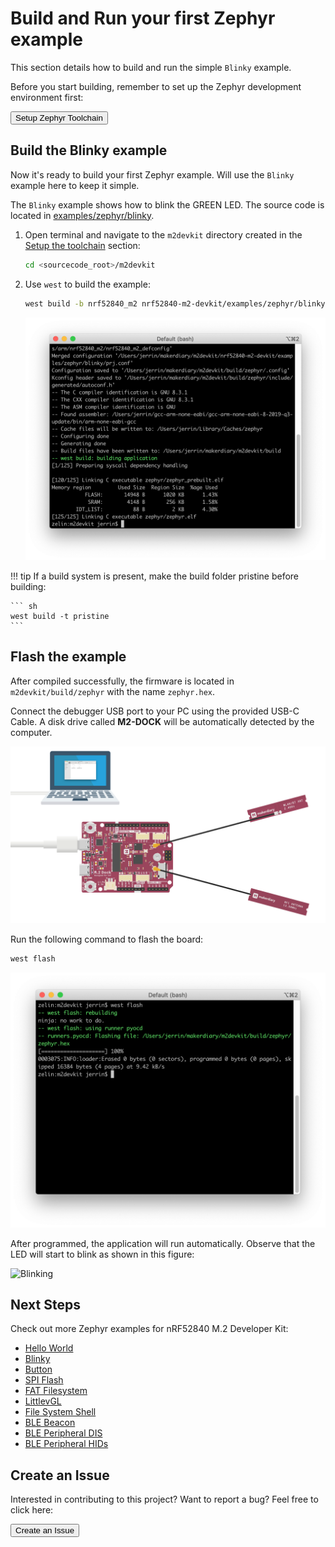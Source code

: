 # Build and Run your first Zephyr example

This section details how to build and run the simple `Blinky` example.

Before you start building, remember to set up the Zephyr development environment first:

<a href="../setup"><button data-md-color-primary="red-bud" style="width:auto;">Setup Zephyr Toolchain</button></a>

## Build the Blinky example

Now it's ready to build your first Zephyr example. Will use the `Blinky` example here to keep it simple. 

The `Blinky` example shows how to blink the GREEN LED. The source code is located in [examples/zephyr/blinky](https://github.com/makerdiary/nrf52840-m2-devkit/tree/master/examples/zephyr/blinky).

1. Open terminal and navigate to the `m2devkit` directory created in the [Setup the toolchain](setup.md) section:

	``` sh
	cd <sourcecode_root>/m2devkit
	```

2. Use `west` to build the example:

	``` sh
	west build -b nrf52840_m2 nrf52840-m2-devkit/examples/zephyr/blinky
	```
	
	![](examples/assets/images/building-blinky.png)

!!! tip
	If a build system is present, make the build folder pristine before building:

	``` sh
	west build -t pristine
	```

## Flash the example

After compiled successfully, the firmware is located in `m2devkit/build/zephyr` with the name `zephyr.hex`.

Connect the debugger USB port to your PC using the provided USB-C Cable. A disk drive called **M2-DOCK** will be automatically detected by the computer.

![](../assets/images/programming-firmware.png)

Run the following command to flash the board:

``` sh
west flash
```

![](examples/assets/images/flashing-blinky.png)

After programmed, the application will run automatically. Observe that the LED will start to blink as shown in this figure:

![Blinking]()

## Next Steps

Check out more Zephyr examples for nRF52840 M.2 Developer Kit:

* [Hello World](examples/hello-world.md)
* [Blinky](examples/blinky.md)
* [Button](examples/button.md)
* [SPI Flash](examples/spi-flash.md)
* [FAT Filesystem](examples/fat-fs.md)
* [LittlevGL](examples/littlevgl.md)
* [File System Shell](examples/shell-fs.md)
* [BLE Beacon](examples/ble-beacon.md)
* [BLE Peripheral DIS](examples/ble-dis.md)
* [BLE Peripheral HIDs](examples/ble-hids.md)

## Create an Issue

Interested in contributing to this project? Want to report a bug? Feel free to click here:

<a href="https://github.com/makerdiary/nrf52840-m2-devkit/issues/new?title=Building%20Zephyr%20Blinky:%20%3Ctitle%3E"><button data-md-color-primary="red-bud"><i class="fa fa-github"></i> Create an Issue</button></a>
